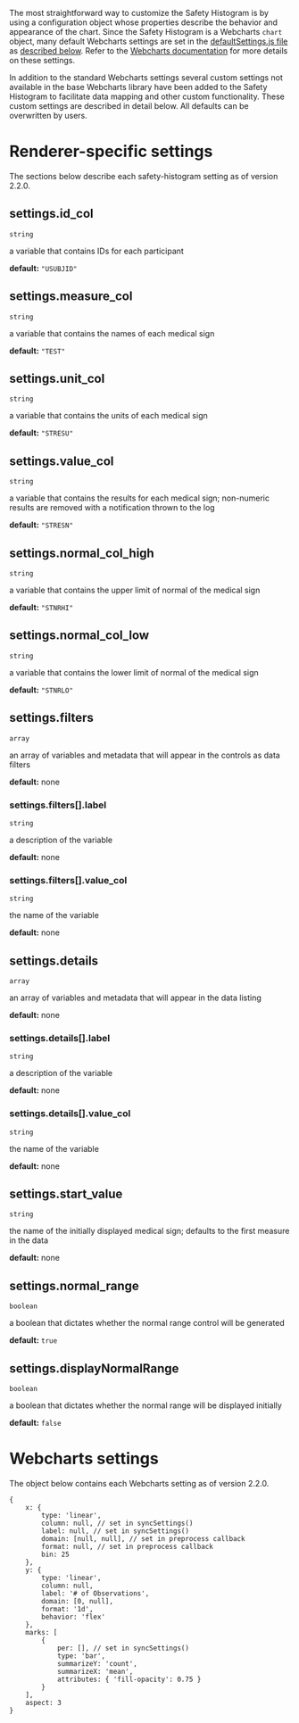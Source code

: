 The most straightforward way to customize the Safety Histogram is by using a configuration object whose properties describe the behavior and appearance of the chart. Since the Safety Histogram is a Webcharts `chart` object, many default Webcharts settings are set in the [defaultSettings.js file](https://github.com/RhoInc/safety-outlier-explorer/blob/master/src/defaultSettings.js) as [described below](#webcharts-settings). Refer to the [Webcharts documentation](https://github.com/RhoInc/Webcharts/wiki/Chart-Configuration) for more details on these settings.

In addition to the standard Webcharts settings several custom settings not available in the base Webcharts library have been added to the Safety Histogram to facilitate data mapping and other custom functionality. These custom settings are described in detail below. All defaults can be overwritten by users.

# Renderer-specific settings
The sections below describe each safety-histogram setting as of version 2.2.0.

## settings.id_col
`string`

a variable that contains IDs for each participant

**default:** `"USUBJID"`



## settings.measure_col
`string`

a variable that contains the names of each medical sign

**default:** `"TEST"`



## settings.unit_col
`string`

a variable that contains the units of each medical sign

**default:** `"STRESU"`



## settings.value_col
`string`

a variable that contains the results for each medical sign; non-numeric results are removed with a notification thrown to the log

**default:** `"STRESN"`



## settings.normal_col_high
`string`

a variable that contains the upper limit of normal of the medical sign

**default:** `"STNRHI"`



## settings.normal_col_low
`string`

a variable that contains the lower limit of normal of the medical sign

**default:** `"STNRLO"`



## settings.filters
`array`

an array of variables and metadata that will appear in the controls as data filters

**default:** none

### settings.filters[].label
`string`

a description of the variable

**default:** none

### settings.filters[].value_col
`string`

the name of the variable

**default:** none



## settings.details
`array`

an array of variables and metadata that will appear in the data listing

**default:** none

### settings.details[].label
`string`

a description of the variable

**default:** none

### settings.details[].value_col
`string`

the name of the variable

**default:** none



## settings.start_value
`string`

the name of the initially displayed medical sign; defaults to the first measure in the data

**default:** none



## settings.normal_range
`boolean`

a boolean that dictates whether the normal range control will be generated

**default:** `true`



## settings.displayNormalRange
`boolean`

a boolean that dictates whether the normal range will be displayed initially

**default:** `false`

# Webcharts settings
The object below contains each Webcharts setting as of version 2.2.0.

```
{    x: {        type: 'linear',        column: null, // set in syncSettings()        label: null, // set in syncSettings()        domain: [null, null], // set in preprocess callback        format: null, // set in preprocess callback        bin: 25    },    y: {        type: 'linear',        column: null,        label: '# of Observations',        domain: [0, null],        format: '1d',        behavior: 'flex'    },    marks: [        {            per: [], // set in syncSettings()            type: 'bar',            summarizeY: 'count',            summarizeX: 'mean',            attributes: { 'fill-opacity': 0.75 }        }    ],    aspect: 3}
```